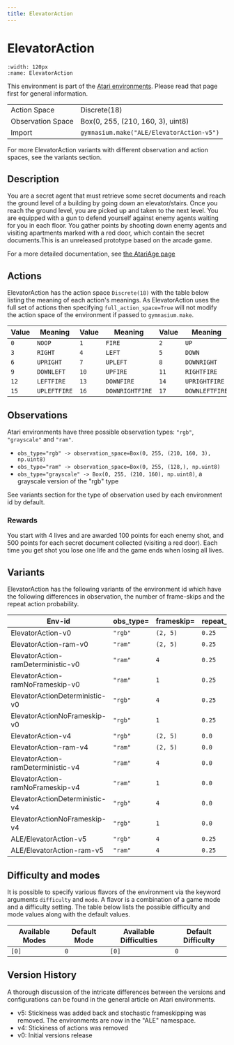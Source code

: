 ```yaml
---
title: ElevatorAction
---
```


# ElevatorAction

```{figure} ../../_static/videos/atari/elevator_action.gif
:width: 120px
:name: ElevatorAction
```

This environment is part of the <a href='..'>Atari environments</a>. Please read that page first for general information.

|   |   |
|---|---|
| Action Space | Discrete(18) |
| Observation Space | Box(0, 255, (210, 160, 3), uint8) |
| Import | `gymnasium.make("ALE/ElevatorAction-v5")` |

For more ElevatorAction variants with different observation and action spaces, see the variants section.

## Description

You are a secret agent that must retrieve some secret documents and reach the ground level of a building by going down an elevator/stairs. Once you reach the ground level, you are picked up and taken to the next level. You are equipped with a gun to defend yourself against enemy agents waiting for you in each floor. You gather points by shooting down enemy agents and visiting apartments marked with a red door, which contain the secret documents.This is an unreleased prototype based on the arcade game.

For a more detailed documentation, see [the AtariAge page](https://atariage.com/manual_html_page.php?SoftwareLabelID=1131)

## Actions

ElevatorAction has the action space `Discrete(18)` with the table below listing the meaning of each action's meanings.
As ElevatorAction uses the full set of actions then specifying `full_action_space=True` will not modify the action space of the environment if passed to `gymnasium.make`.

| Value   | Meaning      | Value   | Meaning         | Value   | Meaning        |
|---------|--------------|---------|-----------------|---------|----------------|
| `0`     | `NOOP`       | `1`     | `FIRE`          | `2`     | `UP`           |
| `3`     | `RIGHT`      | `4`     | `LEFT`          | `5`     | `DOWN`         |
| `6`     | `UPRIGHT`    | `7`     | `UPLEFT`        | `8`     | `DOWNRIGHT`    |
| `9`     | `DOWNLEFT`   | `10`    | `UPFIRE`        | `11`    | `RIGHTFIRE`    |
| `12`    | `LEFTFIRE`   | `13`    | `DOWNFIRE`      | `14`    | `UPRIGHTFIRE`  |
| `15`    | `UPLEFTFIRE` | `16`    | `DOWNRIGHTFIRE` | `17`    | `DOWNLEFTFIRE` |

## Observations

Atari environments have three possible observation types: `"rgb"`, `"grayscale"` and `"ram"`.

- `obs_type="rgb" -> observation_space=Box(0, 255, (210, 160, 3), np.uint8)`
- `obs_type="ram" -> observation_space=Box(0, 255, (128,), np.uint8)`
- `obs_type="grayscale" -> Box(0, 255, (210, 160), np.uint8)`, a grayscale version of the "rgb" type

See variants section for the type of observation used by each environment id by default.

### Rewards

You start with 4 lives and are awarded 100 points for each enemy shot, and 500 points for each
secret document collected (visiting a red door). Each time you get shot you lose one life and the
game ends when losing all lives.

## Variants

ElevatorAction has the following variants of the environment id which have the following differences in observation,
the number of frame-skips and the repeat action probability.

| Env-id                             | obs_type=   | frameskip=   | repeat_action_probability=   |
|------------------------------------|-------------|--------------|------------------------------|
| ElevatorAction-v0                  | `"rgb"`     | `(2, 5)`     | `0.25`                       |
| ElevatorAction-ram-v0              | `"ram"`     | `(2, 5)`     | `0.25`                       |
| ElevatorAction-ramDeterministic-v0 | `"ram"`     | `4`          | `0.25`                       |
| ElevatorAction-ramNoFrameskip-v0   | `"ram"`     | `1`          | `0.25`                       |
| ElevatorActionDeterministic-v0     | `"rgb"`     | `4`          | `0.25`                       |
| ElevatorActionNoFrameskip-v0       | `"rgb"`     | `1`          | `0.25`                       |
| ElevatorAction-v4                  | `"rgb"`     | `(2, 5)`     | `0.0`                        |
| ElevatorAction-ram-v4              | `"ram"`     | `(2, 5)`     | `0.0`                        |
| ElevatorAction-ramDeterministic-v4 | `"ram"`     | `4`          | `0.0`                        |
| ElevatorAction-ramNoFrameskip-v4   | `"ram"`     | `1`          | `0.0`                        |
| ElevatorActionDeterministic-v4     | `"rgb"`     | `4`          | `0.0`                        |
| ElevatorActionNoFrameskip-v4       | `"rgb"`     | `1`          | `0.0`                        |
| ALE/ElevatorAction-v5              | `"rgb"`     | `4`          | `0.25`                       |
| ALE/ElevatorAction-ram-v5          | `"ram"`     | `4`          | `0.25`                       |

## Difficulty and modes

It is possible to specify various flavors of the environment via the keyword arguments `difficulty` and `mode`.
A flavor is a combination of a game mode and a difficulty setting. The table below lists the possible difficulty and mode values
along with the default values.

| Available Modes   | Default Mode   | Available Difficulties   | Default Difficulty   |
|-------------------|----------------|--------------------------|----------------------|
| `[0]`             | `0`            | `[0]`                    | `0`                  |

## Version History

A thorough discussion of the intricate differences between the versions and configurations can be found in the general article on Atari environments.

* v5: Stickiness was added back and stochastic frameskipping was removed. The environments are now in the "ALE" namespace.
* v4: Stickiness of actions was removed
* v0: Initial versions release
